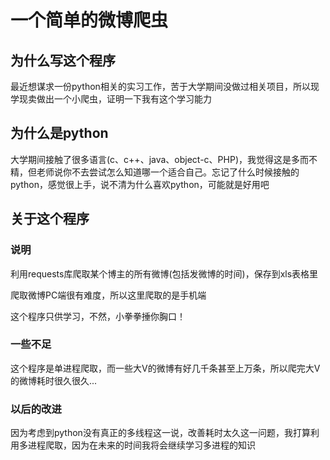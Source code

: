 # 一个简单的微博爬虫

## 为什么写这个程序

  最近想谋求一份python相关的实习工作，苦于大学期间没做过相关项目，所以现学现卖做出一个小爬虫，证明一下我有这个学习能力

## 为什么是python
  大学期间接触了很多语言(c、c++、java、object-c、PHP)，我觉得这是多而不精，但老师说你不去尝试怎么知道哪一个适合自己。忘记了什么时候接触的python，感觉很上手，说不清为什么喜欢python，可能就是好用吧

## 关于这个程序

### 说明

  利用requests库爬取某个博主的所有微博(包括发微博的时间)，保存到xls表格里

  爬取微博PC端很有难度，所以这里爬取的是手机端

  这个程序只供学习，不然，小拳拳捶你胸口！

### 一些不足

  这个程序是单进程爬取，而一些大V的微博有好几千条甚至上万条，所以爬完大V的微博耗时很久很久...

### 以后的改进

  因为考虑到python没有真正的多线程这一说，改善耗时太久这一问题，我打算利用多进程爬取，因为在未来的时间我将会继续学习多进程的知识  

